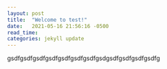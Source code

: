 ```yaml
---
layout: post
title:  "Welcome to test!"
date:   2021-05-16 21:56:16 -0500
read_time: 
categories: jekyll update
---
```

gsdfgsdfgsdfgsdfgsdfgsdfgsdfgsdgsdfgsdfgsdfgsdfg
